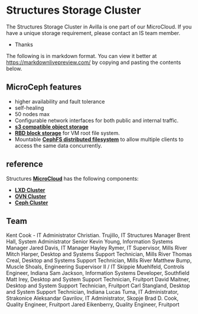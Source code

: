 # Structures Storage Cluster

The Structures Storage Cluster in Avilla is one part of our MicroCloud. If you have a unique storage requirement, please contact an IS team member.

- Thanks

The following is in markdown format. You can view it better at <https://markdownlivepreview.com/> by copying and pasting the contents below.

## MicroCeph features

- higher availability and fault tolerance
- self-healing
- 50 nodes max
- Configurable network interfaces for both public and internal traffic.
- **[s3 compatible object storage](https://docs.ceph.com/en/reef/radosgw/#object-gateway)**
- **[RBD block storage](https://docs.ceph.com/en/reef/rbd/#ceph-block-device)** for VM root file system.
- Mountable **[CephFS distributed filesystem](https://docs.ceph.com/en/squid/cephfs/)** to allow multiple clients to access the same data concurrently.

## reference

Structures **[MicroCloud](https://documentation.ubuntu.com/microcloud/latest/microcloud/tutorial/get_started/)** has the following components:

- **[LXD Cluster](https://documentation.ubuntu.com/microcloud/latest/lxd/clustering/)**
- **[OVN Cluster](https://canonical-microovn.readthedocs-hosted.com/en/latest/)**
- **[Ceph Cluster](https://canonical-microceph.readthedocs-hosted.com/stable/tutorial/get-started/)**

## Team

Kent Cook - IT Administrator
Christian. Trujillo, IT Structures Manager
Brent Hall, System Administrator Senior
Kevin Young, Information Systems Manager
Jared Davis, IT Manager
Hayley Rymer, IT Supervisor, Mills River
Mitch Harper, Desktop and Systems Support Technician, Mills River
Thomas Creal, Desktop and Systems Support Technician, Mills River
Matthew Bump, Muscle Shoals, Engineering Supervisor II / IT
Skippie Muehlfeld, Controls Engineer, Indiana
Sam Jackson, Information Systems Developer, Southfield
Matt Irey, Desktop and System Support Technician, Fruitport
David Maitner,  Desktop and System Support Technician, Fruitport
Carl Stangland, Desktop and System Support Technician, Indiana
Lucas Tuma, IT Administrator, Strakonice
Aleksandar Gavrilov, IT Administrator, Skopje
Brad D. Cook, Quality Engineer, Fruitport
Jared Eikenberry, Quality Engineer, Fruitport
